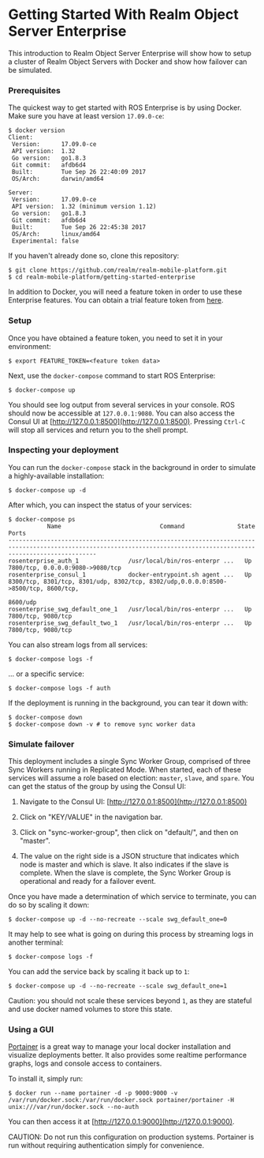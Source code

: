 # Getting Started With Realm Object Server Enterprise

This introduction to Realm Object Server Enterprise will show how to setup a cluster of Realm Object Servers with Docker and show how failover can be simulated.

### Prerequisites

The quickest way to get started with ROS Enterprise is by using Docker.  Make sure you have at least version `17.09.0-ce`:

    $ docker version
    Client:
     Version:      17.09.0-ce
     API version:  1.32
     Go version:   go1.8.3
     Git commit:   afdb6d4
     Built:        Tue Sep 26 22:40:09 2017
     OS/Arch:      darwin/amd64

    Server:
     Version:      17.09.0-ce
     API version:  1.32 (minimum version 1.12)
     Go version:   go1.8.3
     Git commit:   afdb6d4
     Built:        Tue Sep 26 22:45:38 2017
     OS/Arch:      linux/amd64
     Experimental: false

If you haven't already done so, clone this repository:

    $ git clone https://github.com/realm/realm-mobile-platform.git
    $ cd realm-mobile-platform/getting-started-enterprise

In addition to Docker, you will need a feature token in order to use these Enterprise features. You can obtain a trial feature token from [here](https://realm.io/pricing/).

### Setup

Once you have obtained a feature token, you need to set it in your environment:

    $ export FEATURE_TOKEN=<feature token data>

Next, use the `docker-compose` command to start ROS Enterprise:

    $ docker-compose up

You should see log output from several services in your console. ROS should now be accessible at `127.0.0.1:9080`. You can also access the Consul UI at [http://127.0.0.1:8500](http://127.0.0.1:8500). Pressing `Ctrl-C` will stop all services and return you to the shell prompt.

### Inspecting your deployment

You can run the `docker-compose` stack in the background in order to simulate a highly-available installation:

    $ docker-compose up -d

After which, you can inspect the status of your services:

    $ docker-compose ps
               Name                            Command               State                                             Ports
    ---------------------------------------------------------------------------------------------------------------------------------------------------------------------
    rosenterprise_auth_1              /usr/local/bin/ros-enterpr ...   Up      7800/tcp, 0.0.0.0:9080->9080/tcp
    rosenterprise_consul_1            docker-entrypoint.sh agent ...   Up      8300/tcp, 8301/tcp, 8301/udp, 8302/tcp, 8302/udp,0.0.0.0:8500->8500/tcp, 8600/tcp,
                                                                               8600/udp
    rosenterprise_swg_default_one_1   /usr/local/bin/ros-enterpr ...   Up      7800/tcp, 9080/tcp
    rosenterprise_swg_default_two_1   /usr/local/bin/ros-enterpr ...   Up      7800/tcp, 9080/tcp

You can also stream logs from all services:

    $ docker-compose logs -f

... or a specific service:

    $ docker-compose logs -f auth

If the deployment is running in the background, you can tear it down with:

    $ docker-compose down
    $ docker-compose down -v # to remove sync worker data

### Simulate failover

This deployment includes a single Sync Worker Group, comprised of three Sync Workers running in Replicated Mode. When started, each of these services will assume a role based on election:  `master`, `slave`, and `spare`. You can get the status of the group by using the Consul UI:

1. Navigate to the Consul UI: [http://127.0.0.1:8500](http://127.0.0.1:8500)

2. Click on "KEY/VALUE" in the navigation bar.

3.  Click on "sync-worker-group", then click on "default/", and then on "master".

4. The value on the right side is a JSON structure that indicates which node is master and which is slave. It also indicates if the slave is complete. When the slave is complete, the Sync Worker Group is operational and ready for a failover event.

Once you have made a determination of which service to terminate, you can do so by scaling it down:

    $ docker-compose up -d --no-recreate --scale swg_default_one=0

It may help to see what is going on during this process by streaming logs in another terminal:

    $ docker-compose logs -f

You can add the service back by scaling it back up to `1`:

    $ docker-compose up -d --no-recreate --scale swg_default_one=1

Caution: you should not scale these services beyond `1`, as they are stateful and use docker named volumes to store this state.

### Using a GUI

[Portainer](https://portainer.io) is a great way to manage your local docker installation and visualize deployments better. It also provides some realtime performance graphs, logs and console access to containers.

To install it, simply run:

    $ docker run --name portainer -d -p 9000:9000 -v /var/run/docker.sock:/var/run/docker.sock portainer/portainer -H unix:///var/run/docker.sock --no-auth

You can then access it at [http://127.0.0.1:9000](http://127.0.0.1:9000).

CAUTION: Do not run this configuration on production systems. Portainer is run without requiring authentication simply for convenience.
